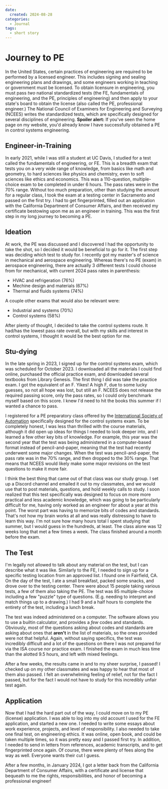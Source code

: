 ```yaml
---
date:
  created: 2024-08-28
categories:
  - Journal
tags:
  - short story
---
```

# Journey to PE

In the United States, certain practices of engineering are required to be performed by a licensed engineer. This includes signing and sealing engineering plans and drawings, and some engineers working in teaching or government must be licensed. To obtain licensure in engineering, you must pass *two* national standardized tests (the FE, fundamentals of engineering, and the PE, principles of engineering) and then apply to your state's board to obtain the license (also called the PE, professional engineer.) The National Council of Examiners for Engineering and Surveying (NCEES) writes the standardized tests, which are specifically designed for several disciplines of engineering. **Spoiler alert:** If you've seen the home page on my website, you'd already know I have successfully obtained a PE in control systems engineering.

<!-- more -->

## Engineer-in-Training

In early 2021, while I was still a student at UC Davis, I studied for a test called the fundamentals of engineering, or FE. This is a breadth exam that tests you on a very wide range of knowledge, from basics like math and geometry, to hard sciences like physics and chemistry, even to soft sciences like ethics and economics. This was a 110-question, multiple-choice exam to be completed in under 6 hours. The pass rates were in the 70% range. Without too much preparation, other than studying the amount for a regular class, I took the exam at a testing center in Sacramento and passed on the first try. I had to get fingerprinted, filled out an application with the California Department of Consumer Affairs, and then received my certificate bestowing upon me as an engineer in training. This was the first step in my long journey to becoming a PE.

## Ideation

At work, the PE was discussed and I discovered I had the opportunity to take the shot, so I decided it would be beneficial to go for it. The first step was deciding which test to study for. I recently got my master's of science in mechanical and aerospace engineering. Whereas there's no PE (exam) in aerospace engineering, there are actually 3 different tests I could choose from for mechanical, with current 2024 pass rates in parenthesis:

- HVAC and refrigeration (76%)
- Mechine design and materials (67%)
- Thermal and fluids systems (74%)

A couple other exams that would also be relevant were:

- Industrial and systems (70%)
- Control systems (58%)

After plenty of thought, I decided to take the control systems route. It had/has the lowest pass rate overall, but with my skills and interest in control systems, I thought it would be the best option for me.

## Stu-dying

In the late spring in 2023, I signed up for the control systems exam, which was scheduled for October 2023. I downloaded all the materials I could find online, purchased the official practice exam, and downloaded several textbooks from Library Genesis. The first thing I did was take the practice exam. I got the equivalent of an F. Yikes! A high F, due to some lucky guesses, so not all hope was lost, but still an F. NCEES does not release the required passing score, only the pass rates, so I could only benchmark myself based on this score. I knew I'd need to hit the books this summer if I wanted a chance to pass.

I registered for a PE preparatory class offered by the [International Society of Automation](https://www.isa.org/) specifically designed for the control systems exam. To be completely honest, I was less than thrilled with the course materials, although it did open up ideas for things I needed to look deeper into, and I learned a few other key bits of knowledge. For example, this year was the second year that the test was being administered in a computer-based format instead of pencil-and-paper, meaning that the test had recently underwent some major changes. When the test was pencil-and-paper, the pass rate was in the 70% range, and then dropped to the 30% range. That means that NCEES would likely make some major revisions on the test questions to make it more fair.

I think the best thing that came out of that class was our study group. I set up a Discord channel and emailed it out to my classmates, and we would use that to post materials, questions, and hold weekly calls to study. I soon realized that this test specifically was designed to focus on more more practical and less academic knowledge, which was going to be particularly difficult for me, having only worked as an engineer for about a year at this point. The worst part was having to memorize bits of codes and standards. That's not how my brain works at all and was really distressing to have to learn this way. I'm not sure how many hours total I spent studying that summer, but I would guess in the hundreds, at least. The class alone was 12 weeks long that met a few times a week. The class finished around a month before the exam.

## The Test

I'm legally not allowed to talk about any material on the test, but I can describe what it was like. Similarly to the FE, I needed to sign up for a specific testing location from an approved list. I found one in Fairfield, CA. On the day of the test, I ate a small breakfast, packed some snacks, and drove over to the testing center. There were about 15 people taking various tests, a few of them also taking the PE. The test was 85 multiple-choice including a few "puzzle" type of questions. (E.g. needing to interpret and match things up to a drawing.) I had 9 and a half hours to complete the entirety of the test, including a lunch break.

The test was indeed administered on a computer. The software allows you to use a builtin calculator, and provides a *few* codes and standards. Obviously, most of the questions asking about codes and standards are asking about ones that **aren't** in the list of materials, so the ones provided were not that helpful. Again, without saying specifics, the test was incredibly difficult and a lot of the questions on there I was not prepared for via the ISA course nor practice exam. I finished the exam in much less time than the alotted 9.5 hours, and left with mixed feelings.

After a few weeks, the results came in and to my sheer surprise, I passed! I checked up on my other classmates and was happy to hear that most of them also passed. I felt an overwhelming feeling of relief, not for the fact I passed, but for the fact I would not have to study for this incredibly unfair test again.

## Application

Now that I had the hard part out of the way, I could move on to my PE (license) application. I was able to log into my old account I used for the FE application, and started a new one. I needed to write some essays about work experience, projects, and level of responsibility. I also needed to take one final test, on engineering ethics. It was online, open book, and could be taken multiple times, so it was pretty easy and I passed first try. In addition, I needed to send in letters from references, academic transcripts, and to get fingerprinted once again. Of course, there were plenty of fees along the way as well. Everyone wants their cut I guess.

After a few months, in January 2024, I got a letter back from the California Department of Consumer Affairs, with a certificate and license that bequeath to me the rights, responsibilities, and honor of becoming a professional engineer!